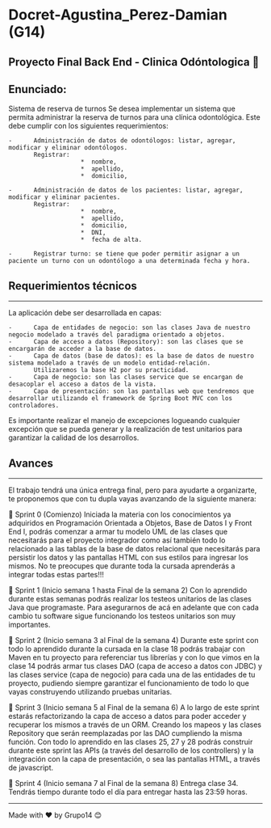 # Docret-Agustina_Perez-Damian (G14)
Proyecto Final Back End - Clinica Odóntologica 🚀
------------------------------------------ 

## Enunciado: 

Sistema de reserva de turnos  Se desea implementar un sistema que permita administrar la reserva de turnos para una clínica odontológica. 
Este debe cumplir con los siguientes requerimientos:

    -      Administración de datos de odontólogos: listar, agregar, modificar y eliminar odontólogos. 
           Registrar:
                        *  nombre,
                        *  apellido,
                        *  domicilio,

    -      Administración de datos de los pacientes: listar, agregar, modificar y eliminar pacientes. 
           Registrar: 
                        *  nombre,
                        *  apellido,
                        *  domicilio,
                        *  DNI, 
                        *  fecha de alta.
                                    
    -      Registrar turno: se tiene que poder permitir asignar a un paciente un turno con un odontólogo a una determinada fecha y hora.


## Requerimientos técnicos
------------------------------------------ 
La aplicación debe ser desarrollada en capas:

    -      Capa de entidades de negocio: son las clases Java de nuestro negocio modelado a través del paradigma orientado a objetos.
    -      Capa de acceso a datos (Repository): son las clases que se encargarán de acceder a la base de datos.
    -      Capa de datos (base de datos): es la base de datos de nuestro sistema modelado a través de un modelo entidad-relación. 
           Utilizaremos la base H2 por su practicidad.
    -      Capa de negocio: son las clases service que se encargan de desacoplar el acceso a datos de la vista.
    -      Capa de presentación: son las pantallas web que tendremos que desarrollar utilizando el framework de Spring Boot MVC con los controladores. 

    
Es importante realizar el manejo de excepciones logueando cualquier excepción que se pueda generar y la realización de test unitarios para garantizar la calidad de los desarrollos.



## Avances
------------------------------------------ 
El trabajo tendrá una única entrega final, pero para ayudarte a organizarte, te proponemos que con tu dupla vayas avanzando de la siguiente manera:

:pushpin: Sprint 0 (Comienzo)
Iniciada la materia con los conocimientos ya adquiridos en Programación Orientada a
Objetos, Base de Datos I y Front End I, podrás comenzar a armar tu modelo UML de las
clases que necesitarás para el proyecto integrador como así también todo lo relacionado
a las tablas de la base de datos relacional que necesitarás para persistir los datos y las
pantallas HTML con sus estilos para ingresar los mismos. No te preocupes que durante
toda la cursada aprenderás a integrar todas estas partes!!!

:pushpin: Sprint 1 (Inicio semana 1 hasta Final de la semana 2)
Con lo aprendido durante estas semanas podrás realizar los testeos unitarios de las
clases Java que programaste. Para asegurarnos de acá en adelante que con cada
cambio tu software sigue funcionando los testeos unitarios son muy importantes.

:pushpin: Sprint 2 (Inicio semana 3 al Final de la semana 4)
Durante este sprint con todo lo aprendido durante la cursada en la clase 18 podrás
trabajar con Maven en tu proyecto para referenciar tus librerías y con lo que vimos en la
clase 14 podrás armar tus clases DAO (capa de acceso a datos con JDBC) y las clases
service (capa de negocio) para cada una de las entidades de tu proyecto, pudiendo
siempre garantizar el funcionamiento de todo lo que vayas construyendo utilizando
pruebas unitarias.

:pushpin: Sprint 3 (Inicio semana 5 al Final de la semana 6)
A lo largo de este sprint estarás refactorizando la capa de acceso a datos para poder
acceder y recuperar los mismos a través de un ORM. Creando los mapeos y las clases
Repository que serán reemplazadas por las DAO cumpliendo la misma función.
Con todo lo aprendido en las clases 25, 27 y 28 podrás construir durante este sprint las
APIs (a través del desarrollo de los controllers) y la integración con la capa de
presentación, o sea las pantallas HTML, a través de javascript.

:pushpin: Sprint 4 (Inicio semana 7 al Final de la semana 8)
Entrega clase 34. Tendrás tiempo durante todo el día para entregar hasta las 23:59 horas.

------------------------------------------ 


 Made with ❤️ by Grupo14 😊
